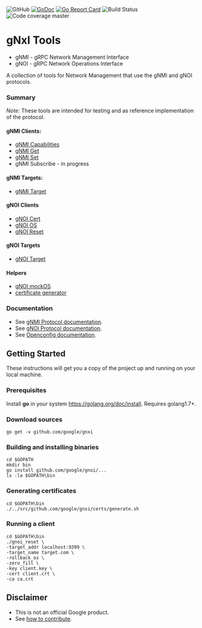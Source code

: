 
![GitHub](https://img.shields.io/github/license/google/gnxi?style=for-the-badge)
[![GoDoc](https://img.shields.io/badge/godoc-reference-blue?style=for-the-badge)](https://godoc.org/github.com/google/gnxi)
[![Go Report Card](https://goreportcard.com/badge/github.com/google/gnxi?style=for-the-badge)](https://goreportcard.com/report/github.com/google/gnxi)
![Build Status](https://img.shields.io/travis/google/gnxi?style=for-the-badge)
![Code coverage master](https://img.shields.io/codecov/c/github/google/gnxi/master?style=for-the-badge)

# gNxI Tools

*   gNMI - gRPC Network Management Interface
*   gNOI - gRPC Network Operations Interface

A collection of tools for Network Management that use the gNMI and gNOI protocols.

### Summary

_Note_: These tools are intended for testing and as reference implementation of the protocol.

#### gNMI Clients:

*  [gNMI Capabilities](./gnmi_capabilities)
*  [gNMI Get](./gnmi_get)
*  [gNMI Set](./gnmi_set)
*  gNMI Subscribe - in progress

#### gNMI Targets:

*  [gNMI Target](./gnmi_target)

#### gNOI Clients

*  [gNOI Cert](./gnoi_cert)
*  [gNOI OS](./gnoi_os)
*  [gNOI Reset](./gnoi_reset)

#### gNOI Targets

*  [gNOI Target](./gnoi_target)

#### Helpers

*  [gNOI mockOS](./gnoi_mockos)
*  [certificate generator](./certs)

### Documentation

*  See [gNMI Protocol documentation](https://github.com/openconfig/reference/tree/master/rpc/gnmi).
*  See [gNOI Protocol documentation](https://github.com/openconfig/gnoi).
*  See [Openconfig documentation](http://www.openconfig.net/).

## Getting Started

These instructions will get you a copy of the project up and running on your local machine.

### Prerequisites

Install __go__ in your system https://golang.org/doc/install. Requires golang1.7+.

### Download sources

```
go get -v github.com/google/gnxi
```

### Building and installing binaries

```
cd $GOPATH
mkdir bin
go install github.com/google/gnxi/...
ls -la $GOPATH\bin
```

### Generating certificates

```
cd $GOPATH\bin
./../src/github.com/google/gnxi/certs/generate.sh
```

### Running a client

```
cd $GOPATH\bin
./gnoi_reset \
-target_addr localhost:9399 \
-target_name target.com \
-rollback_os \
-zero_fill \
-key client.key \
-cert client.crt \
-ca ca.crt
```

## Disclaimer

*  This is not an official Google product.
*  See [how to contribute](CONTRIBUTING.md).
